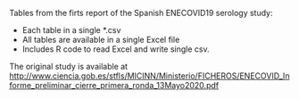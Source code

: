 Tables from the firts report of the Spanish ENECOVID19 serology study:
- Each table in a single *.csv
- All tables are available in a single Excel file
- Includes R code to read Excel and write single csv.

The original study is available at http://www.ciencia.gob.es/stfls/MICINN/Ministerio/FICHEROS/ENECOVID_Informe_preliminar_cierre_primera_ronda_13Mayo2020.pdf
